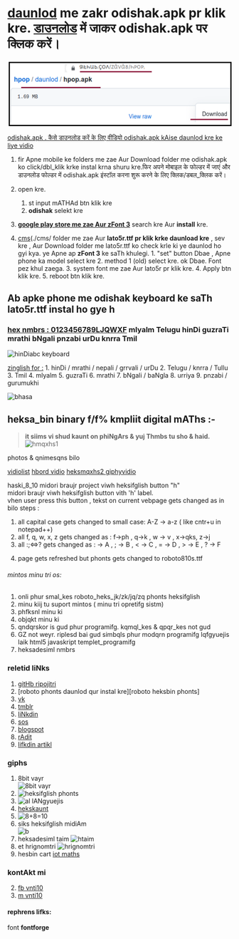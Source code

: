 # **[daunlod](./daunlod/)** me zakr odishak.apk pr klik kre. **[डाउनलोड](./daunlod/)** में जाकर odishak.apk पर क्लिक करें।

![daunlod kre](./cms/daunlod_hao1.png)

[odishak.apk . कैसे डाउनलोड करें के लिए वीडियो odishak.apk kAise daunlod kre ke liye vidio](https://youtu.be/hHlG011mZc8)

1. fir Apne mobile ke folders me zae Aur Download folder me odishak.apk ko click/dbl_klik krke instal krna shuru kre.फिर अपने मोबाइल के फोल्डर में जाएं और डाउनलोड फोल्डर में odishak.apk इंस्टॉल करना शुरू करने के लिए क्लिक/डबल_क्लिक करें।

1. open kre.
    1. st input mATHAd btn klik kre
    2. **odishak** selekt kre

1. **[google play store me zae Aur zFont 3](https://play.google.com/store/apps/details?id=com.htetznaing.zfont2)** search kre Aur **install** kre.

1. [cms](./cms/ folder me zae Aur **lato5r.ttf pr klik krke daunload kre** , sev kre , Aur Download folder me lato5r.ttf ko check krle ki ye daunlod ho gyi kya. ye Apne ap **zFont 3** ke saTh khulegi.
       1. "set" button Dbae , Apne phone ka model select kre
       2. method 1 (old) select kre. ok Dbae. Font pez khul zaega.
       3. system font me zae Aur lato5r pr klik kre.
       4. Apply btn klik kre.
       5. reboot btn klik kre.

## Ab apke phone me odishak keyboard ke saTh lato5r.ttf instal ho gye h

### [hex nmbrs : 0123456789LJQWXF](http://github.com/zava8/hex) mlyalm Telugu hinDi guzraTi mrathi bNgali pnzabi urDu knrra Tmil

![hinDiabc keyboard](./cms/kiiz_sym_hindi_odishak_phoniks.gif)

[zinglish for :](http://zinglish.vercel.app)
    1. hinDi / mrathi / nepali / grrvali / urDu
    2. Telugu / knrra / Tullu
    3. Tmil
    4. mlyalm
    5. guzraTi
    6. mrathi
    7. bNgali / baNgla
    8. urriya
    9. pnzabi / gurumukhi

![bhasa](https://media.giphy.com/media/h1nksDAIfSGcAyqT0L/giphy.gif)

## heksa_bin binary f/f% kmpliit digital mAThs :- 
> **it siims vi shud kaunt on phiNgArs & yuj Thmbs tu sho & haid.**
![hmqxhs1](https://media.giphy.com/media/iFyfkrakAT9L6qs0RM/giphy.gif)

photos & qnimesqns bilo

[vidiolist](https://www.youtube.com/playlist?list=PLlYCdgTLt8n9FbT69DieXkc00VdW3wa1W)
[hbord vidio](https://youtu.be/VogKRvYheDM)
[heksmqxhs2 giphyvidio](https://giphy.com/gifs/SuBYdWOLQraLIEALbp/html5)

haski_8_10 midori braujr project viwh heksifglish button "h"  
midori braujr viwh heksifglish button vith 'h' label.  
vhen user press this button , tekst on current vebpage gets changed as in bilo steps :
1. all capital case gets changed to small case:  A-Z -> a-z   ( like cntr+u in notepad++) 
2. all f, q, w, x, z gets changed as :     f->ph , q->k , w -> v , x->qks, z->j
3. all :;&lt;=&gt;? gets changed as  : -&gt; A , ; -&gt; B , &lt; -&gt; C , = -&gt; D , &gt; -&gt; E , ? -&gt; F
4) page gets refreshed but phonts gets changed to roboto810s.ttf

###### mintos minu tri os:  
1. onli phur smal_kes roboto_heks_jk/zk/jq/zq phonts heksifglish
2. minu kiij tu suport mintos ( minu tri opretifg sistm)
 1. phfksnl minu ki
 2. objqkt minu ki
3. qndqrskor is gud phur programifg. kqmql_kes & qpqr_kes not gud
4. GZ not weyr. riplesd bai gud simbqls phur modqrn programifg lqfgyuejis laik html5 javaskript templet_programifg
5. heksadesiml nmbrs

### reletid liNks
1. [gitHb ripojitri](http://github.com/Font77/odishak)
2. [roboto phonts daunlod qur instal kre][roboto heksbin phonts]
3. [vk](http://vk.com/etphor)
4. [tmblr](http://heksinglish.tumblr.com)
5. [liNkdin](http://linkedin.com/in/vnti10vnso100)
6. [sos](http://en.wikipedia.org/wiki/Subject%E2%80%93object%E2%80%93verb)
7. [blogspot](http://heksadesiml.blogspot.com)
8. [rAdit](http://reddit.com/user/heksadesiml)
9. [lifkdin artikl](https://www.linkedin.com/pulse/kibord-leaut-phur-heksaikod-vnti-heksinglish)

### giphs
1. 8bit vayr  
![8bit vayr](https://media.giphy.com/media/fZ8Avc2KMqQjH9xAwk/giphy.gif)
2. ![heksifglish phonts](https://i.pinimg.com/originals/a6/c0/94/a6c094248a071ea0e99197429f6cfc03.gif)
3. ![al lANgyuejis](https://media.giphy.com/media/eNY2sAKEmP5IyYwXB6/giphy.gif)
4. [hekskaunt](https://photos.app.goo.gl/wGSzsBxjmJjFAbAm9)  
5. ![8+8=10](https://media.giphy.com/media/jRAoDORsyXmAzgt6uM/giphy.gif)
6. siks heksifglish midiAm  
![b](https://media.giphy.com/media/h6s5EFwoeAM3s6noRX/giphy.gif)
7. heksadesiml taim
![htaim](https://media.giphy.com/media/eflaGl8GtsItg7Hj72/giphy.gif)
8. et hrignomtri
![hrignomtri](https://media.giphy.com/media/LNkRqaHsd7vgu0vz4o/giphy.gif)
9. hesbin cart
[iot maths](https://heksinglish.tumblr.com/post/629519441992007680/iot-maths-mathematics-future-technology)

### kontAkt mi
2. [fb vnti10](fb.me/vnti10)
3. [m vnti10](m.me/vnti10)

#### rephrens lifks:  
[cms]: ./cms/
[odishak_heks.apk]: https://github.com/Font77/heks810/blob/master/odishak_heks.apk

font **fontforge** 